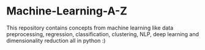 # Machine-Learning-A-Z
This repository contains concepts from machine learning like data preprocessing, regression, classification, clustering, NLP, deep learning and dimensionality reduction all in python :)
